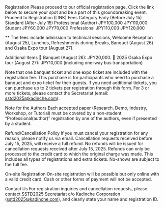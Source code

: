 Registration
Please proceed to our official registration page. Click the link below to secure your spot and be a part of this groundbreaking event.
Proceed to Registration (LINK)
Fees
Category	Early
(Before July 15)	Standard
(After July 15)
Professional (Author)	JPY100,000	JPY110,000
Student	JPY60,000	JPY70,000
Professional	JPY110,000	JPY120,000







** The fees include admission to technical sessions, Welcome Reception (August 25), Lunches, Refreshments during Breaks, Banquet (August 26) and Osaka Expo tour (August 27).

Additional Items
	Banquet (August 26): JPY20,000.
	2025 Osaka Expo tour (August 27): JPY10,000 (including one-way bus transportation)

Note that one banquet ticket and one expo ticket are included with the registration fee.
This purchase is for participants who need to purchase a banquet and expo ticket for their guests.
If you need additional tickets, you can purchase up to 2 tickets per registration through this form.
For 3 or more tickets, please contact the Secretariat (email: sstd2025@kadinche.com).

Note for the Authors
Each accepted paper (Research, Demo, Industry, Workshop, or Tutorial) must be covered by a non-student “Professional(author)” registration by one of the authors, even if presented by a student.

Refund/Cancellation Policy
If you must cancel your registration for any reason, please notify us via email. Cancellation requests received before July 15, 2025, will receive a full refund. No refunds will be issued for cancellation requests received after July 15, 2025. Refunds can only be processed to the credit card to which the original charge was made. This includes all types of registrations and extra tickets. No-shows are subject to the full fee.

On-site Registration
On-site registration will be possible but only online with a valid credit card. Cash or other forms of payment will not be accepted.

Contact Us
For registration inquiries and cancellation requests, please contact SSTD2025 Secretariat c/o Kadinche Corporation (sstd2025@kadinche.com), and clearly state your name and registration ID.

